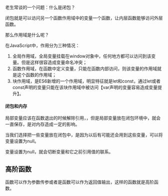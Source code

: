 老生常谈的一个问题：什么是闭包？

闭包就是可以访问另一个函数作用域中的变量一个函数，让内层函数能够访问外层函数。

那么作用域是什么呢？

在JavaScript中，作用分为三种情况：
1. 全局作用域，全局变量挂载在window对象中，任何地方都可以访问到该变量。但是这样很容造成变量命名冲突；
2. 函数作用域，在函数中定义变量，只能在函数内部访问，则该变量的作用域就是这个函数的作用域；
3. 块作用域，是ES6新增的一个作用域，明显特征就是let和const，通过let或者const声明的变量只能在该块作用域中被访问【var声明的变量容易造成变量提升】。

#### 闭包和内存

局部变量应该在函数退出的时候解除引用，，但是局部变量放在闭包环境中，就会一直保存，是对内存造成一定的影响。

当我们选择把一些变量放在闭包中，是因为以后有可能还会用到这些变量，可以将变量设置为null。

变量设置为null，就会切断变量和它之前引用值的联系。

## 高阶函数

函数可以作为参数传参或者是函数可以作为返回值输出，这样的函数就是高阶函数。